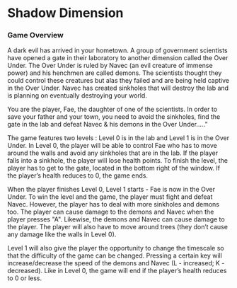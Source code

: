 # Shadow Dimension 

### Game Overview 
A dark evil has arrived in your hometown. A group of government scientists have opened a gate in
their laboratory to another dimension called the Over Under. The Over Under is ruled by Navec
(an evil creature of immense power) and his henchmen are called demons. The scientists thought
they could control these creatures but alas they failed and are being held captive in the Over Under.
Navec has created sinkholes that will destroy the lab and is planning on eventually destroying your
world.

You are the player, Fae, the daughter of one of the scientists. In order to save your father and
your town, you need to avoid the sinkholes, find the gate in the lab and defeat Navec & his demons
in the Over Under.....”

The game features two levels : Level 0 is in the lab and Level 1 is in the Over Under. In Level 0,
the player will be able to control Fae who has to move around the walls and avoid any sinkholes
that are in the lab. If the player falls into a sinkhole, the player will lose health points. To finish the
level, the player has to get to the gate, located in the bottom right of the window. If the player’s
health reduces to 0, the game ends. 

When the player finishes Level 0, Level 1 starts - Fae is now in the Over Under. To win the level
and the game, the player must fight and defeat Navec. However, the player has to deal with more
sinkholes and demons too. The player can cause damage to the demons and Navec when the player
presses "A". Likewise, the demons and Navec can cause damage to the player. The player
will also have to move around trees (they don’t cause any damage like the walls in Level 0).

Level 1 will also give the player the opportunity to change the timescale so that the difficulty of
the game can be changed. Pressing a certain key will increase/decrease the speed of the demons
and Navec (L - increased; K - decreased). Like in Level 0, the game will end if the player’s
health reduces to 0 or less.